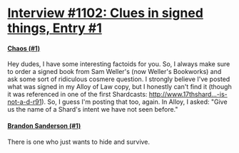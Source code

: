 # [Interview #1102: Clues in signed things, Entry #1](https://www.theoryland.com/intvmain.php?i=1102#1)

#### [Chaos (#1)](http://www.17thshard.com/forum/topic/2652-clues-in-signed-things/#entry46099)

Hey dudes, I have some interesting factoids for you. So, I always make sure to order a signed book from Sam Weller's (now Weller's Bookworks) and ask some sort of ridiculous cosmere question. I strongly believe I've posted what was signed in my Alloy of Law copy, but I honestly can't find it (though it was referenced in one of the first Shardcasts: http://www.17thshard...-is-not-a-d-r91). So, I guess I'm posting that too, again.
In Alloy, I asked: "Give us the name of a Shard's intent we have not seen before."

#### [Brandon Sanderson (#1)](http://www.17thshard.com/forum/topic/2652-clues-in-signed-things/#entry46099)

There is one who just wants to hide and survive.

